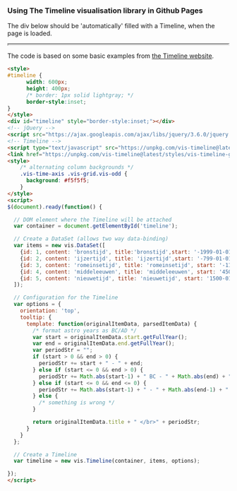 
<style>
#visualization {
      width: 600px;
      height: 400px;
      /* border: 1px solid lightgray; */
      border-style:inset;
}
</style>

<h3>Using The Timeline visualisation library in Github Pages</h3>

<!-- use http://almende.github.io/chap-links-library/timeline.html  
and have a look at my DCCD stuff in https://github.com/PaulBoon/dccd-webui/blob/master/src/main/java/nl/knaw/dans/dccd/common/wicket/timeline/Timeline.js 
maybe use https://visjs.github.io/vis-timeline/examples/timeline/other/clustering.html
new and also with clustering, its predecessor!
-->


<p>
The div below should be 'automatically' filled with a Timeline, 
when the page is loaded. <br/>
<div id="timeline" style="border-style:inset;"></div>
</p>
<p>
The code is based on some basic examples from <a href="https://visjs.github.io/vis-timeline/">the Timeline website</a>.
</p>

```html
<style>
#timeline {
      width: 600px;
      height: 400px;
      /* border: 1px solid lightgray; */
      border-style:inset;
}
</style>
<div id="timeline" style="border-style:inset;"></div>
<!-- jQuery -->
<script src="https://ajax.googleapis.com/ajax/libs/jquery/3.6.0/jquery.min.js"></script>
<!-- Timeline -->
<script type="text/javascript" src="https://unpkg.com/vis-timeline@latest/standalone/umd/vis-timeline-graph2d.min.js"></script>
<link href="https://unpkg.com/vis-timeline@latest/styles/vis-timeline-graph2d.min.css" rel="stylesheet" type="text/css" />
<style>
    /* alternating column backgrounds */
    .vis-time-axis .vis-grid.vis-odd {
      background: #f5f5f5;
    }
</style>
<script>
$(document).ready(function() {

  // DOM element where the Timeline will be attached
  var container = document.getElementById('timeline');

  // Create a DataSet (allows two way data-binding)
  var items = new vis.DataSet([
    {id: 1, content: 'bronstijd', title:'bronstijd',start: '-1999-01-01', end: '-799-12-31'}, // https://data.cultureelerfgoed.nl/term/id/abr/8072a357-c9aa-4cd8-b8ba-c06a8e176431
    {id: 2, content: 'ijzertijd', title: 'ijzertijd',start: '-799-01-01', end: '-11-12-31'}, // https://data.cultureelerfgoed.nl/term/id/abr/0e341d8a-d304-40fe-8dda-dd3845bb1f7f
    {id: 3, content: 'romeinsetijd', title: 'romeinsetijd', start: '-11-01-01', end: '450-12-31'}, // https://data.cultureelerfgoed.nl/term/id/abr/5a2cef7f-1fc3-45a7-9271-cd634c748e49
    {id: 4, content: 'middeleeuwen', title: 'middeleeuwen', start: '450-01-01', end: '1500-12-31'}, // https://data.cultureelerfgoed.nl/term/id/abr/4bf24a9f-1f7d-497e-96a4-d4a0f42d564b
    {id: 5, content: 'nieuwetijd', title: 'nieuwetijd', start: '1500-01-01', end: '1945-05-05'} // https://data.cultureelerfgoed.nl/term/id/abr/c6858173-5ca2-4319-b242-f828ec53d52d
  ]);

  // Configuration for the Timeline
  var options = {
    orientation: 'top',
    tooltip: {
      template: function(originalItemData, parsedItemData) {
        /* format astro years as BC/AD */
        var start = originalItemData.start.getFullYear();
        var end = originalItemData.end.getFullYear();
        var periodStr = "";
        if (start > 0 && end > 0) {
          periodStr += start + " - " + end;
        } else if (start <= 0 && end > 0) {
          periodStr += Math.abs(start-1) + " BC - " + Math.abs(end) + " AD";
        } else if (start <= 0 && end <= 0) {
          periodStr += Math.abs(start-1) + " - " + Math.abs(end-1) + " BC";
        } else {
          /* something is wrong */
        }

        return originalItemData.title + " </br>" + periodStr;
      }
    }
  };

  // Create a Timeline
  var timeline = new vis.Timeline(container, items, options);

});
</script>
```

<!-- jQuery -->
<script src="https://ajax.googleapis.com/ajax/libs/jquery/3.6.0/jquery.min.js"></script>
<!-- Timeline -->
<script type="text/javascript" src="https://unpkg.com/vis-timeline@latest/standalone/umd/vis-timeline-graph2d.min.js"></script>
<link href="https://unpkg.com/vis-timeline@latest/styles/vis-timeline-graph2d.min.css" rel="stylesheet" type="text/css" />
<style>
    /* alternating column backgrounds */
    .vis-time-axis .vis-grid.vis-odd {
      background: #f5f5f5;
    }
</style>
<script>
$(document).ready(function() {

  // DOM element where the Timeline will be attached
  var container = document.getElementById('timeline');

  // Create a DataSet (allows two way data-binding)
  var items = new vis.DataSet([
    {id: 1, content: 'bronstijd', title:'bronstijd',start: '-1999-01-01', end: '-799-12-31'}, // https://data.cultureelerfgoed.nl/term/id/abr/8072a357-c9aa-4cd8-b8ba-c06a8e176431
    {id: 2, content: 'ijzertijd', title: 'ijzertijd',start: '-799-01-01', end: '-11-12-31'}, // https://data.cultureelerfgoed.nl/term/id/abr/0e341d8a-d304-40fe-8dda-dd3845bb1f7f
    {id: 3, content: 'romeinsetijd', title: 'romeinsetijd', start: '-11-01-01', end: '450-12-31'}, // https://data.cultureelerfgoed.nl/term/id/abr/5a2cef7f-1fc3-45a7-9271-cd634c748e49
    {id: 4, content: 'middeleeuwen', title: 'middeleeuwen', start: '450-01-01', end: '1500-12-31'}, // https://data.cultureelerfgoed.nl/term/id/abr/4bf24a9f-1f7d-497e-96a4-d4a0f42d564b
    {id: 5, content: 'nieuwetijd', title: 'nieuwetijd', start: '1500-01-01', end: '1945-05-05'} // https://data.cultureelerfgoed.nl/term/id/abr/c6858173-5ca2-4319-b242-f828ec53d52d
  ]);

  // Configuration for the Timeline
  var options = {
    orientation: 'top',
    tooltip: {
      template: function(originalItemData, parsedItemData) {
        /* format astro years as BC/AD */
        var start = originalItemData.start.getFullYear();
        var end = originalItemData.end.getFullYear();
        var periodStr = "";
        if (start > 0 && end > 0) {
          periodStr += start + " - " + end;
        } else if (start <= 0 && end > 0) {
          periodStr += Math.abs(start-1) + " BC - " + Math.abs(end) + " AD";
        } else if (start <= 0 && end <= 0) {
          periodStr += Math.abs(start-1) + " - " + Math.abs(end-1) + " BC";
        } else {
          /* something is wrong */
        }

        return originalItemData.title + " </br>" + periodStr;
      }
    }
  };

  // Create a Timeline
  var timeline = new vis.Timeline(container, items, options);

  // note could add button for timeline.fit(); that resets the view 
  // after lots of scrolling and zooming...

});
</script>

<!-- would be nice to get time ranges from another service, 
     but all I can find are having an API with a key, makes them server side only -->
<!-- TODO use timespans from searching the DANS DCCD archives -->
